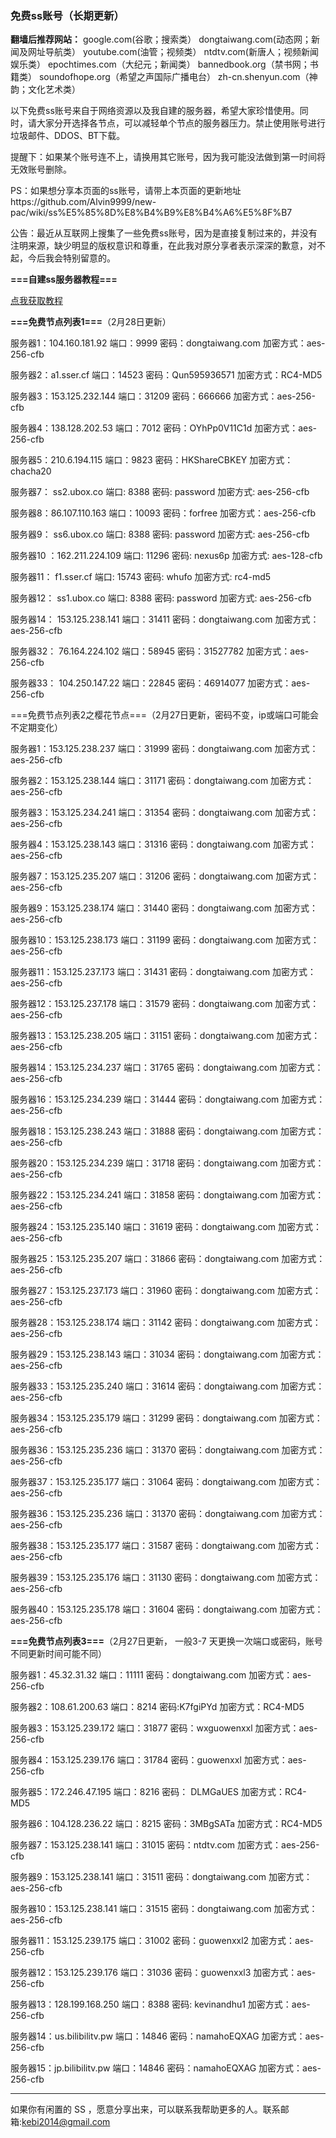 ### 免费ss账号（长期更新）

**翻墙后推荐网站：** google.com(谷歌；搜索类） dongtaiwang.com(动态网；新闻及网址导航类）  youtube.com(油管；视频类）  ntdtv.com(新唐人；视频新闻娱乐类）    epochtimes.com（大纪元；新闻类）   bannedbook.org（禁书网；书籍类）   soundofhope.org（希望之声国际广播电台）
    zh-cn.shenyun.com（神韵；文化艺术类）

以下免费ss账号来自于网络资源以及我自建的服务器，希望大家珍惜使用。同时，请大家分开选择各节点，可以减轻单个节点的服务器压力。禁止使用账号进行垃圾邮件、DDOS、BT下载。

提醒下：如果某个账号连不上，请换用其它账号，因为我可能没法做到第一时间将无效账号删除。

PS：如果想分享本页面的ss账号，请带上本页面的更新地址https://github.com/Alvin9999/new-pac/wiki/ss%E5%85%8D%E8%B4%B9%E8%B4%A6%E5%8F%B7

公告：最近从互联网上搜集了一些免费ss账号，因为是直接复制过来的，并没有注明来源，缺少明显的版权意识和尊重，在此我对原分享者表示深深的歉意，对不起，今后我会特别留意的。


**===自建ss服务器教程===**

[点我获取教程](https://github.com/Alvin9999/new-pac/wiki/%E8%87%AA%E5%BB%BAss%E6%9C%8D%E5%8A%A1%E5%99%A8%E6%95%99%E7%A8%8B)

**===免费节点列表1===**（2月28日更新）

服务器1：104.160.181.92 端口：9999 密码：dongtaiwang.com 加密方式：aes-256-cfb

服务器2：a1.sser.cf 端口：14523 密码：Qun595936571 加密方式：RC4-MD5

服务器3：153.125.232.144  端口：31209  密码：666666 加密方式：aes-256-cfb

服务器4：138.128.202.53  端口：7012  密码：OYhPp0V11C1d 加密方式：aes-256-cfb

服务器5：210.6.194.115 端口：9823 密码：HKShareCBKEY 加密方式：chacha20

服务器7： ss2.ubox.co 端口: 8388 密码: password 加密方式: aes-256-cfb

服务器8：86.107.110.163  端口：10093 密码：forfree 加密方式：aes-256-cfb

服务器9： ss6.ubox.co 端口: 8388 密码: password 加密方式: aes-256-cfb

服务器10 ：162.211.224.109 端口: 11296 密码: nexus6p 加密方式: aes-128-cfb

服务器11： f1.sser.cf 端口: 15743 密码: whufo  加密方式: rc4-md5

服务器12： ss1.ubox.co  端口: 8388 密码: password 加密方式: aes-256-cfb

服务器14： 153.125.238.141 端口：31411 密码：dongtaiwang.com 加密方式：aes-256-cfb

服务器32： 76.164.224.102 端口：58945 密码：31527782 加密方式：aes-256-cfb

服务器33： 104.250.147.22 端口：22845 密码：46914077 加密方式：aes-256-cfb

===免费节点列表2之樱花节点===（2月27日更新，密码不变，ip或端口可能会不定期变化）

服务器1：153.125.238.237 端口：31999 密码：dongtaiwang.com 加密方式：aes-256-cfb

服务器2：153.125.238.144 端口：31171 密码：dongtaiwang.com 加密方式：aes-256-cfb

服务器3：153.125.234.241 端口：31354 密码：dongtaiwang.com 加密方式：aes-256-cfb

服务器4：153.125.238.143 端口：31316 密码：dongtaiwang.com 加密方式：aes-256-cfb

服务器7：153.125.235.207 端口：31206 密码：dongtaiwang.com 加密方式：aes-256-cfb

服务器9：153.125.238.174 端口：31440 密码：dongtaiwang.com 加密方式：aes-256-cfb

服务器10：153.125.238.173 端口：31199 密码：dongtaiwang.com 加密方式：aes-256-cfb

服务器11：153.125.237.173 端口：31431 密码：dongtaiwang.com 加密方式：aes-256-cfb

服务器12：153.125.237.178 端口：31579 密码：dongtaiwang.com 加密方式：aes-256-cfb

服务器13：153.125.238.205 端口：31151 密码：dongtaiwang.com 加密方式：aes-256-cfb

服务器14：153.125.234.237 端口：31765 密码：dongtaiwang.com 加密方式：aes-256-cfb

服务器16：153.125.234.239 端口：31444 密码：dongtaiwang.com 加密方式：aes-256-cfb

服务器18：153.125.238.243 端口：31888 密码：dongtaiwang.com 加密方式：aes-256-cfb

服务器20：153.125.234.239 端口：31718 密码：dongtaiwang.com 加密方式：aes-256-cfb

服务器22：153.125.234.241 端口：31858 密码：dongtaiwang.com 加密方式：aes-256-cfb

服务器24：153.125.235.140 端口：31619 密码：dongtaiwang.com 加密方式：aes-256-cfb

服务器25：153.125.235.207 端口：31866 密码：dongtaiwang.com 加密方式：aes-256-cfb

服务器27：153.125.237.173 端口：31960 密码：dongtaiwang.com 加密方式：aes-256-cfb

服务器28：153.125.238.174 端口：31142 密码：dongtaiwang.com 加密方式：aes-256-cfb

服务器29：153.125.238.143 端口：31034 密码：dongtaiwang.com 加密方式：aes-256-cfb

服务器33：153.125.235.240 端口：31614 密码：dongtaiwang.com 加密方式：aes-256-cfb

服务器34：153.125.235.179 端口：31299 密码：dongtaiwang.com 加密方式：aes-256-cfb

服务器36：153.125.235.236 端口：31370 密码：dongtaiwang.com 加密方式：aes-256-cfb

服务器37：153.125.235.177 端口：31064 密码：dongtaiwang.com 加密方式：aes-256-cfb

服务器36：153.125.235.236 端口：31370 密码：dongtaiwang.com 加密方式：aes-256-cfb

服务器38：153.125.235.177 端口：31587 密码：dongtaiwang.com 加密方式：aes-256-cfb

服务器39：153.125.235.176 端口：31130 密码：dongtaiwang.com 加密方式：aes-256-cfb

服务器40：153.125.235.178 端口：31604 密码：dongtaiwang.com 加密方式：aes-256-cfb

**===免费节点列表3===**（2月27日更新， 一般3-7 天更换一次端口或密码，账号不同更新时间可能不同）

服务器1：45.32.31.32   端口：11111 密码：dongtaiwang.com 加密方式：aes-256-cfb

服务器2：108.61.200.63  端口：8214 密码:K7fgiPYd 加密方式：RC4-MD5

服务器3：153.125.239.172  端口：31877 密码：wxguowenxxl 加密方式：aes-256-cfb

服务器4：153.125.239.176  端口：31784 密码：guowenxxl 加密方式：aes-256-cfb

服务器5：172.246.47.195  端口：8216 密码： DLMGaUES 加密方式：RC4-MD5

服务器6：104.128.236.22  端口：8215 密码：3MBgSATa 加密方式：RC4-MD5

服务器7：153.125.238.141 端口：31015 密码：ntdtv.com 加密方式：aes-256-cfb

服务器9：153.125.238.141 端口：31511 密码：dongtaiwang.com 加密方式：aes-256-cfb

服务器10：153.125.238.141 端口：31515 密码：dongtaiwang.com 加密方式：aes-256-cfb

服务器11：153.125.239.175 端口：31002 密码：guowenxxl2 加密方式：aes-256-cfb

服务器12：153.125.239.176 端口：31036 密码：guowenxxl3 加密方式：aes-256-cfb

服务器13：128.199.168.250 端口：8388  密码: kevinandhu1  加密方式：aes-256-cfb

服务器14：us.bilibilitv.pw  端口：14846  密码：namahoEQXAG  加密方式：aes-256-cfb

服务器15：jp.bilibilitv.pw  端口：14846  密码：namahoEQXAG  加密方式：aes-256-cfb


***


如果你有闲置的 SS ，愿意分享出来，可以联系我帮助更多的人。联系邮箱:kebi2014@gmail.com 
